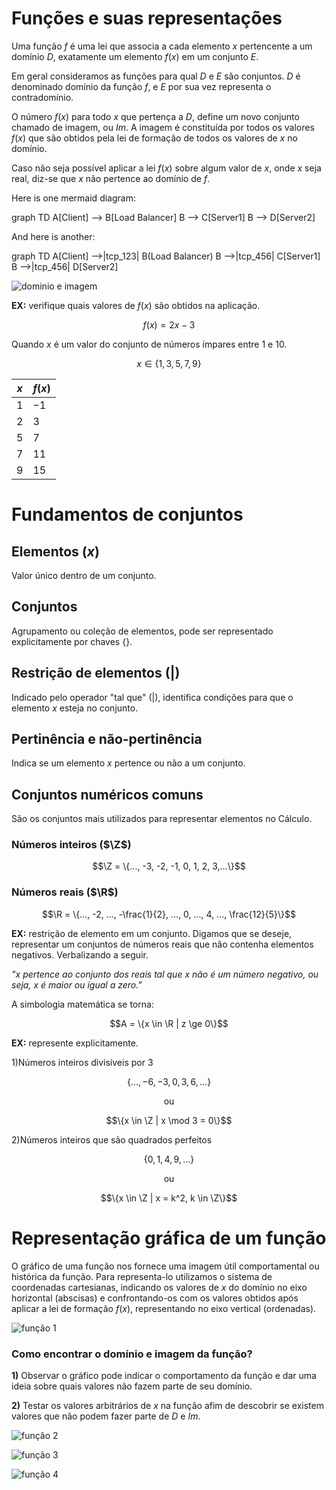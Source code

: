  <script>
  MathJax = {
    tex: {inlineMath: [['$', '$'], ['\\(', '\\)']]}
  };
  </script>
  <script id="MathJax-script" async src="https://cdn.jsdelivr.net/npm/mathjax@3/es5/tex-chtml.js"></script>
  
   <script src="https://cdn.jsdelivr.net/npm/mermaid@8.4.0/dist/mermaid.min.js"></script>
 <script>mermaid.initialize({startOnLoad:true});</script>

# Funções e suas representações

Uma função $f$ é uma lei que associa a cada elemento $x$ pertencente a um domínio $D$, exatamente um elemento $f(x)$ em um conjunto $E$.

Em geral consideramos as funções para qual $D$ e $E$ são conjuntos. $D$ é denominado domínio da função $f$, e $E$ por sua vez representa o contradomínio.

O número $f(x)$ para todo $x$ que pertença a $D$, define um novo conjunto chamado de imagem, ou $Im$. A imagem é constituída por todos os valores $f(x)$ que são obtidos pela lei de formação de todos os valores de $x$ no domínio.

Caso não seja possível aplicar a lei $f(x)$ sobre algum valor de $x$, onde $x$ seja real, diz-se que $x$ não pertence ao domínio de $f$.

 Here is one mermaid diagram:
 <div class="mermaid">
   graph TD
   A[Client] --> B[Load Balancer]
   B --> C[Server1]
   B --> D[Server2]
 </div>

 And here is another:
 <div class="mermaid">
   graph TD
   A[Client] -->|tcp_123| B(Load Balancer)
   B -->|tcp_456| C[Server1]
   B -->|tcp_456| D[Server2]
 </div>

![dominio e imagem](./res/dominio-e-imagem.jpg)

**EX:** verifique quais valores de $f(x)$ são obtidos na aplicação.

$$f(x) = 2x - 3$$

Quando $x$ é um valor do conjunto de números ímpares entre 1 e 10.

$$x \in \{1, 3, 5, 7, 9\} $$

$x$ | $f(x)$
-|-
$1$ | $-1$
$2$ | $3$
$5$ | $7$
$7$ | $11$
$9$ | $15$ 

# Fundamentos de conjuntos

## Elementos ($x$)

Valor único dentro de um conjunto.

## Conjuntos

Agrupamento ou coleção de elementos, pode ser representado explicitamente por chaves $\{\}$.

## Restrição de elementos ($|$)

Indicado pelo operador "tal que" ($|$), identifica condições para que o elemento $x$ esteja no conjunto.

## Pertinência e não-pertinência
Indica se um elemento $x$ pertence ou não a um conjunto.

## Conjuntos numéricos comuns

São os conjuntos mais utilizados para representar elementos no Cálculo.

### Números inteiros ($\Z$)

$$\Z = \{..., -3, -2, -1, 0, 1, 2, 3,...\}$$

### Números reais ($\R$)

$$\R = \{..., -2, ..., -\frac{1}{2}, ..., 0, ..., 4, ..., \frac{12}{5}\}$$

**EX:** restrição de elemento em um conjunto. Digamos que se deseje, representar um conjuntos de números reais que não contenha elementos negativos. Verbalizando a seguir.

*"$x$ pertence ao conjunto dos reais tal que $x$ não é um número negativo, ou seja, $x$ é maior ou igual a zero."*

A simbologia matemática se torna:

$$A = \{x \in \R | z \ge 0\}$$

**EX:** represente explicitamente.

1)Números inteiros divisíveis por 3

$$\{..., -6, -3, 0, 3, 6, ...\}$$

<p align=center>ou</p> 

$$\{x \in \Z | x \mod 3 = 0\}$$

2)Números inteiros que são quadrados perfeitos

$$\{0, 1, 4, 9, ...\}$$

<p align="center">ou</p>

$$\{x \in \Z | x = k^2, k \in \Z\}$$

# Representação gráfica de um função

O gráfico de uma função nos fornece uma imagem útil comportamental ou histórica da função. Para representa-lo utilizamos o sistema de coordenadas cartesianas, indicando os valores de $x$ do domínio no eixo horizontal (abscisas) e confrontando-os com os valores obtidos após aplicar a lei de formação $f(x)$, representando no eixo vertical (ordenadas).

![função 1](./res/funcao-1.png)

### Como encontrar o domínio e imagem da função?

**1)** Observar o gráfico pode indicar o comportamento da função e dar uma ideia sobre quais valores não fazem parte de seu domínio.

**2)** Testar os valores arbitrários de $x$ na função afim de descobrir se existem valores que não podem fazer parte de $D$ e $Im$.

![função 2](./res/funcao-2.png)

![função 3](./res/funcao-3.png)

![função 4](./res/funcao-4.png)

